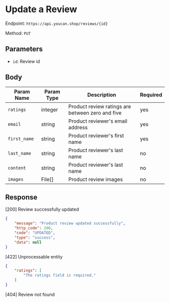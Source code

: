# Update a Review

Endpoint: `https://api.youcan.shop/reviews/{id}` 

Method: `PUT`

## Parameters

- `id`: Review id

## Body

| Param Name           | Param Type    | Description           | Required |
| -------------------- | ------------- | --------------------- | -------- |
| `ratings`            | integer       | Product review ratings are between zero and five       | yes      |
| `email`        | string       | Product reviewer's email address      | yes      |
| `first_name`        | string       | Product reviewer's first name       | yes      |
| `last_name`        | string       | Product reviewer's last name       | no      |
| `content`        | string       | Product reviewer's last name       | no      |
| `images` | File[] | Product review images | no |

## Response

[200] Review successfully updated

```json
{
    "message": "Product review updated successfully",
    "http_code": 200,
    "code": "UPDATED",
    "type": "success",
    "data": null
}
```

[422] Unprocessable entity

```json
{
    "ratings": [
        "The ratings field is required."
    ]
}
```

[404] Review not found